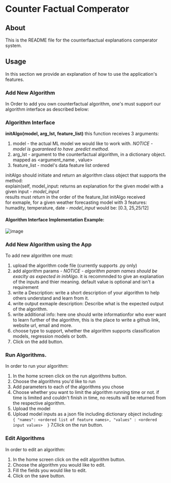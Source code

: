 # Counter Factual Comperator

## About
This is the README file for the counterfaactual explanations comperator system.

## Usage
In this section we provide an explanation of how to use the application's features. 
### Add New Algorithm
In Order to add you own counterfactual algorithm, one's must support our algorithm interface as described below:
### Algorithm Interface
**initAlgo(model, arg_lst, feature_list)** 
this function receives 3 arguments:
1. model - the actual ML model we would like to work with. *NOTICE - model is guaranteed to have .predict method.*
2. arg_lst - argument to the counterfactual algorithm, in a dictionary object. mapped as <argument_name , value>
3. feature_list - model's data feature list ordered

 initAlgo should initiate and return an algorithm class object that supports the method:
<br> 
 explain(self, model_input: returns an explanation for the given model with a given input - *model_input*
 <br>
 results must return in the order of the feature_list initAlgo received
 <br>
 for exmaple, for a given weather forecasting model with 3 features: humadity, temperature, date - *model_input* would be: [0.3, 25,25/12]
 
 #### Algorithm Interface Implementation Example:
 ![image](https://github.com/dollshak/counterfactualServer/assets/62897121/00beade9-f3cf-4767-aad0-eb281be34706)


 ### Add New Algorithm using the App
 To add new algorithm one must:
 1. upload the algorithm code file (currently supports .py only)
 2. add algorithm params - *NOTICE - algorithm param names should be exaclty as expected in initAlgo*. it is recommnded to give an explanation of the inputs and thier meaning. default value is optional and isn't a requirement
 3. write a Description: write a short description of your algorithm to help others understand and learn from it.
 4. write output exmaple description: Describe what is the expected output of the algorithm.
 5. write additional info: here one should write informationfor who ever want to learn further of the algorithm, this is the place to write a github link,  website url, email and more.
 6. choose type to support, whether the algorithm supports classification models, regression models or both.
 7. Click on the add button.
 
 
 ### Run Algorithms.
 In order to run your algorithm:
 1. In the home screen click on the run algorithms button.
 2. Choose the algorithms you'd like to run
 3. Add parameters to each of the algorithms you chose
 4. Choose whether you want to limit the algorithm running time or not. if time is limited and couldn't finish in time, no results will be returned from the    respective algorithm.
 5. Upload the model
 6. Upload model inputs as a json file including dictionary object including:
`{
"names": <ordered list of feature names>,
"values" : <ordered input values> 
}`
7.Click on the run button.

### Edit Algorithms
In order to edit an algorithm:
1. In the home screen click on the edit algorithm button.
2. Choose the algorithm you would like to edit.
3. Fill the fields you would like to edit.
4. Click on the save button.

